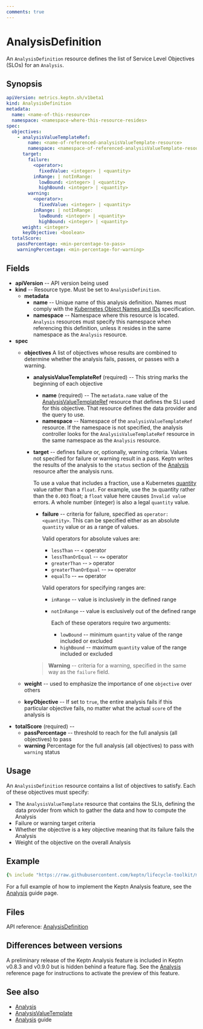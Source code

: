 ```yaml
---
comments: true
---
```


# AnalysisDefinition

An `AnalysisDefinition` resource defines the
list of Service Level Objectives (SLOs) for an `Analysis`.

## Synopsis

```yaml
apiVersion: metrics.keptn.sh/v1beta1
kind: AnalysisDefinition
metadata:
  name: <name-of-this-resource>
  namespace: <namespace-where-this-resource-resides>
spec:
  objectives:
    - analysisValueTemplateRef:
        name: <name-of-referenced-analysisValueTemplate-resource>
        namespace: <namespace-of-referenced-analysisValueTemplate-resource>
      target:
        failure:
          <operator>:
            fixedValue: <integer> | <quantity>
          inRange: | notInRange:
            lowBound: <integer> | <quantity>
            highBound: <integer> | <quantity>
        warning:
          <operator>:
            fixedValue: <integer> | <quantity>
          inRange: | notInRange:
            lowBound: <integer> | <quantity>
            highBound: <integer> | <quantity>
      weight: <integer>
      keyObjective: <boolean>
  totalScore:
    passPercentage: <min-percentage-to-pass>
    warningPercentage: <min-percentage-for-warning>
```

## Fields
<!-- markdownlint-disable MD007 -->

* **apiVersion** -- API version being used
* **kind** -- Resource type.
  Must be set to `AnalysisDefinition`.
   * **metadata**
     * **name** -- Unique name of this analysis definition.
       Names must comply with the
       [Kubernetes Object Names and IDs](https://kubernetes.io/docs/concepts/overview/working-with-objects/names/#dns-subdomain-names)
       specification.
     * **namespace** -- Namespace where this resource is located.
       `Analysis` resources must specify this namespace
       when referencing this definition,
       unless it resides in the same namespace as the `Analysis` resource.
* **spec**
     * **objectives**
       A list of objectives whose results are combined
       to determine whether the analysis fails, passes, or passes with a warning.
          * **analysisValueTemplateRef** (required) --
            This string marks the beginning of each objective
            * **name** (required) -- The `metadata.name` value of the
               [AnalysisValueTemplateRef](analysisvaluetemplate.md)
               resource that defines the SLI used for this objective.
               That resource defines the data provider and the query to use.
            * **namespace** --
              Namespace of the `analysisValueTemplateRef` resource.
              If the namespace is not specified,
              the analysis controller looks for the `AnalysisValueTemplateRef` resource
              in the same namespace as the `Analysis` resource.

          * **target** -- defines failure or, optionally, warning criteria.
            Values not specified for failure or warning result in a pass.
            Keptn writes the results of the analysis to the `status` section
            of the
            [Analysis](analysis.md)
            resource after the analysis runs.

               To use a value that includes a fraction, use a Kubernetes
               [quantity](https://kubernetes.io/docs/reference/kubernetes-api/common-definitions/quantity/)
               value rather than a `float`.
               For example, use the `3m` quantity
               rather than the `0.003` float;
               a `float` value here causes `Invalid value` errors.
               A whole number (integer) is also a legal `quantity` value.

              * **failure** -- criteria for failure, specified as
                `operator: <quantity>`.
                This can be specified either as an absolute `quantity` value
                or as a range of values.

                   Valid operators for absolute values are:

                   * `lessThan` -- `<` operator
                   * `lessThanOrEqual` -- `<=` operator
                   * `greaterThan` -- `>` operator
                   * `greaterThanOrEqual` -- `>=` operator
                   * `equalTo` -- `==` operator

                   Valid operators for specifying ranges are:

                   * `inRange` -- value is inclusively in the defined range
                   * `notInRange` --  value is exclusively out of the defined range

                     Each of these operators require two arguments:

                     * `lowBound` -- minimum `quantity` value
                       of the range included or excluded
                     * `highBound` -- maximum `quantity` value
                       of the range included or excluded
              > **Warning** -- criteria for a warning,
                specified in the same way as the `failure` field.

     * **weight**  -- used to emphasize the importance
       of one `objective` over others
     * **keyObjective** -- If set to `true`,
       the entire analysis fails if this particular objective fails,
       no matter what the actual `score` of the analysis is
* **totalScore** (required) --
  * **passPercentage** -- threshold to reach for the full analysis
    (all objectives) to pass
  * **warning** Percentage
    for the full analysis (all objectives) to pass with  `warning` status
<!-- markdownlint-enable MD007 -->

## Usage

An `AnalysisDefinition` resource contains a list of objectives to satisfy.
Each of these objectives must specify:

* The `AnalysisValueTemplate` resource that contains the SLIs,
  defining the data provider from which to gather the data
  and how to compute the Analysis
* Failure or warning target criteria
* Whether the objective is a key objective
  meaning that its failure fails the Analysis
* Weight of the objective on the overall Analysis

## Example

```yaml
{% include "https://raw.githubusercontent.com/keptn/lifecycle-toolkit/main/metrics-operator/config/samples/metrics_v1beta1_analysisdefinition.yaml" %}
```

For a full example of how to implement the Keptn Analysis feature, see the
[Analysis](../../guides/slo.md)
guide page.

## Files

API reference:
[AnalysisDefinition](../api-reference/metrics/v1beta1/index.md#analysisdefinition)

## Differences between versions

A preliminary release of the Keptn Analysis feature
is included in Keptn v0.8.3 and v0.9.0 but is hidden behind a feature flag.
See the
[Analysis](analysis.md/#differences-between-versions)
reference page for instructions to activate the preview of this feature.

## See also

* [Analysis](analysis.md)
* [AnalysisValueTemplate](analysisvaluetemplate.md)
* [Analysis](../../guides/slo.md) guide
